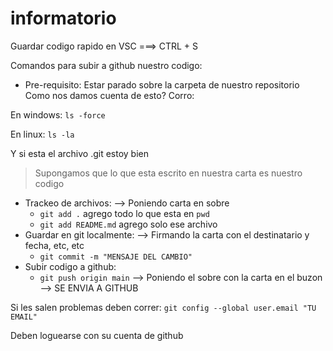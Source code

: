 # informatorio
Guardar codigo rapido en VSC ===> CTRL + S

Comandos para subir a github nuestro codigo:
- Pre-requisito: Estar parado sobre la carpeta de nuestro repositorio
Como nos damos cuenta de esto? Corro: 

En windows: `ls -force`

En linux: `ls -la`

Y si esta el archivo .git estoy bien

> Supongamos que lo que esta escrito en nuestra carta es nuestro codigo

- Trackeo de archivos: --> Poniendo carta en sobre
    - `git add .` agrego todo lo que esta en `pwd`
    - `git add README.md` agrego solo ese archivo
- Guardar en git localmente: --> Firmando la carta con el destinatario y fecha, etc, etc
    - `git commit -m "MENSAJE DEL CAMBIO"`
- Subir codigo a github:
    - `git push origin main` --> Poniendo el sobre con la carta en el buzon
    --> SE ENVIA A GITHUB

Si les salen problemas deben correr: `git config --global user.email "TU EMAIL"`

Deben loguearse con su cuenta de github



